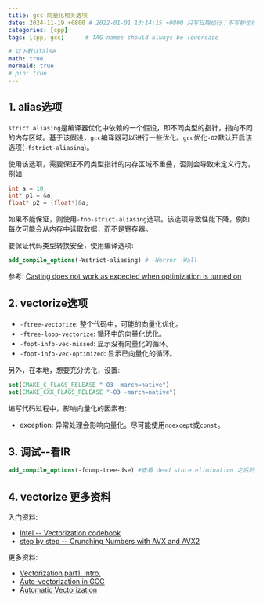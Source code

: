 ```yaml
---
title: gcc 向量化相关选项
date: 2024-11-19 +0800 # 2022-01-01 13:14:15 +0800 只写日期也行；不写秒也行；这样也行 2022-03-09T00:55:42+08:00
categories: [cpp]
tags: [cpp, gcc]      # TAG names should always be lowercase

# 以下默认false
math: true
mermaid: true
# pin: true
---
```


## 1. alias选项 ##

`strict aliasing`是编译器优化中依赖的一个假设，即不同类型的指针，指向不同的内存区域。基于该假设，`gcc`编译器可以进行一些优化。`gcc`优化`-O2`默认开启该选项(`-fstrict-aliasing`)。

使用该选项，需要保证不同类型指针的内存区域不重叠，否则会导致未定义行为。例如:

```c++
int a = 10;
int* p1 = &a;
float* p2 = (float*)&a;
```

如果不能保证，则使用`-fno-strict-aliasing`选项。该选项导致性能下降，例如每次可能会从内存中读取数据，而不是寄存器。

要保证代码类型转换安全，使用编译选项:

```cmake
add_compile_options(-Wstrict-aliasing) # -Werror -Wall
```

参考: [Casting does not work as expected when optimization is turned on](https://gcc.gnu.org/bugs/#casting_and_optimization)

## 2. vectorize选项 ##

* `-ftree-vectorize`: 整个代码中，可能的向量化优化。
* `-ftree-loop-vectorize`: 循环中的向量化优化。
* `-fopt-info-vec-missed`: 显示没有向量化的循环。
* `-fopt-info-vec-optimized`: 显示已向量化的循环。

另外，在本地，想要充分优化，设置:

```cmake
set(CMAKE_C_FLAGS_RELEASE "-O3 -march=native")
set(CMAKE_CXX_FLAGS_RELEASE "-O3 -march=native")
```

编写代码过程中，影响向量化的因素有:

* exception: 异常处理会影响向量化。尽可能使用`noexcept`或`const`。

## 3. 调试--看IR ##

```cmake
add_compile_options(-fdump-tree-dse) #查看 dead store elimination 之后的 IR
```

## 4. vectorize 更多资料 ##

入门资料:

* [Intel -- Vectorization codebook](https://easyperf.net/blog/2017/11/10/Tips_for_writing_vectorizable_code)
* [step by step -- Crunching Numbers with AVX and AVX2](https://www.codeproject.com/Articles/874396/Crunching-Numbers-with-AVX-and-AVX)

更多资料:

* [Vectorization part1. Intro.](https://easyperf.net/blog/2017/10/24/Vectorization_part1)
* [Auto-vectorization in GCC](https://gcc.gnu.org/projects/tree-ssa/vectorization.html)
* [Automatic Vectorization](https://www.codingame.com/playgrounds/283/sse-avx-vectorization/autovectorization)